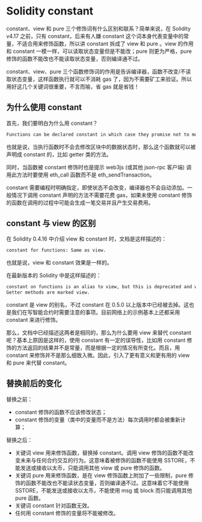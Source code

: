 # Solidity constant

constant、view 和 pure 三个修饰词有什么区别和联系？简单来说，在 Solidity v4.17 之前，只有 constant，后来有人嫌 constant 这个词本身代表变量中的常量，不适合用来修饰函数，所以讲 constant 拆成了 view 和 pure 。view 的作用和 constant 一模一样，可以读取状态变量但是不能改；pure 则更为严格，pure 修饰的函数不能改也不能读取状态变量，否则编译通不过。

constant、view、pure 三个函数修饰词的作用是告诉编译器，函数不改变/不读取状态变量，这样函数执行就可以不消耗 gas 了，因为不需要矿工来验证。所以用好这几个关键词很重要，不言而喻，省 gas 就是省钱！

## 为什么使用 constant

首先，我们要明白为什么用 constant？

```txt
Functions can be declared constant in which case they promise not to modify the state.
```

也就是说，当执行函数时不会去修改区块中的数据状态时，那么这个函数就可以被声明成 constant 的，比如 getter 类的方法。

同时，当函数被 constant 修饰时也是提示 web3js (或其他 json-rpc 客户端) 调用此方法时要使用 eth_call 函数而不是 eth_sendTransaction。

constant 需要编程时明确指定，即使状态不会改变，编译器也不会自动添加。一般情况下调用 constant 声明的方法不需要花费 gas，如果未使用 constant 修饰的函数在调用的过程中可能会生成一笔交易并且产生交易费用。

## constant 与 view 的区别

在 Solidity 0.4.16 中介绍 view 和 constant 时，文档是这样描述的：

```txt
constant for functions: Same as view.
```

也就是说，view 和 constant 效果是一样的。

在最新版本的 Solidity 中是这样描述的：

```txt
constant on functions is an alias to view, but this is deprecated and will be dropped in version 0.5.0.
Getter methods are marked view.
```

constant 是 view 的别名，不过 constant 在 0.5.0 以上版本中已经被去掉。这也是我们在写智能合约时需要注意的事项。目前网络上的示例基本上还都采用 constant 来进行修饰。

那么，文档中已经描述这两者是相同的，那么为什么要用 view 来替代 constant 呢？基本上原因是这样的，使用 constant 有一定的误导性，比如用 constant 修饰的方法返回的结果并不是常量，而是根据一定的情况有所变化。而且，用 constant 来修饰并不是那么细致入微。因此，引入了更有意义和更有用的 view 和 pure 来代替 constant。

## 替换前后的变化

替换之前：

- constant 修饰的函数不应该修改状态；
- constant 修饰的变量（类中的变量而不是方法）每次调用时都会被重新计算；

替换之后：

- 关键词 view 用来修饰函数，替换掉 constant。调用 view 修饰的函数不能改变未来与任何合约交互的行为。这意味着被修饰的函数不能使用 SSTORE，不能发送或接收以太币，只能调用其他 view 或 pure 修饰的函数。
- 关键词 pure 用来修饰函数，是在 view 修饰函数上附加了一些限制，pure 修饰的函数不能改也不能读状态变量，否则编译通不过。这意味着它不能使用 SSTORE，不能发送或接收以太币，不能使用 msg 或 block 而只能调用其他 pure 函数。
- 关键词 constant 针对函数无效。
- 任何用 constant 修饰的变量将不能被修改。
